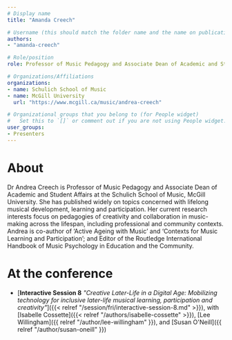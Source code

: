 ```yaml
---
# Display name
title: "Amanda Creech"

# Username (this should match the folder name and the name on publications)
authors:
- "amanda-creech"

# Role/position
role: Professor of Music Pedagogy and Associate Dean of Academic and Student Affairs

# Organizations/Affiliations
organizations: 
- name: Schulich School of Music
- name: McGill University
  url: "https://www.mcgill.ca/music/andrea-creech"

# Organizational groups that you belong to (for People widget)
#   Set this to `[]` or comment out if you are not using People widget.
user_groups:
- Presenters
---
```


# About

Dr Andrea Creech is Professor of Music Pedagogy and Associate Dean of Academic and Student Affairs at the Schulich School of Music, McGill University. She has published widely on topics concerned with lifelong musical development, learning and participation. Her current research interests focus on pedagogies of creativity and collaboration in music-making across the lifespan, including professional and community contexts. Andrea is co-author of ‘Active Ageing with Music’ and ‘Contexts for Music Learning and Participation’; and Editor of the Routledge International Handbook of Music Psychology in Education and the Community. 

# At the conference

- [**Interactive Session 8** *"Creative Later-Life in a Digital Age: Mobilizing technology for inclusive later-life musical learning, participation and creativity"*]({{< relref "/session/fri/interactive-session-8.md" >}}), with [Isabelle Cossette]({{< relref "/authors/isabelle-cossette" >}}), [Lee Willingham]({{ relref "/author/lee-willingham" }}), and [Susan O'Neill]({{ relref "/author/susan-oneill" }})
